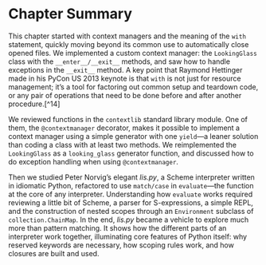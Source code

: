 # Chapter Summary

This chapter started with context managers and the meaning of the `with` statement, quickly moving beyond its common use to automatically close opened files. We implemented a custom context manager: the `LookingGlass` class with the `__enter__/__exit__` methods, and saw how to handle exceptions in the `__exit__` method. A key point that Raymond Hettinger made in his PyCon US 2013 keynote is that `with` is not just for resource management; it’s a tool for factoring out common setup and teardown code, or any pair of operations that need to be done before and after another procedure.[^14]

We reviewed functions in the `contextlib` standard library module. One of them, the `@contextmanager` decorator, makes it possible to implement a context manager using a simple generator with one `yield`—a leaner solution than coding a class with at least two methods. We reimplemented the `LookingGlass` as a `looking_glass` generator function, and discussed how to do exception handling when using `@contextmanager`.

Then we studied Peter Norvig’s elegant _lis.py_, a Scheme interpreter written in idiomatic Python, refactored to use `match/case` in `evaluate`—the function at the core of any interpreter. Understanding how `evaluate` works required reviewing a little bit of Scheme, a parser for S-expressions, a simple REPL, and the construction of nested scopes through an `Environment` subclass of `collection.ChainMap`. In the end, _lis.py_ became a vehicle to explore much more than pattern matching. It shows how the different parts of an interpreter work together, illuminating core features of Python itself: why reserved keywords are necessary, how scoping rules work, and how closures are built and used.